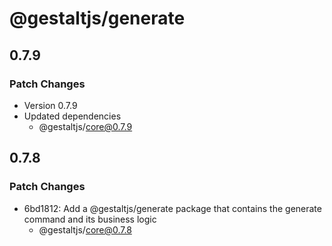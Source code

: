 # @gestaltjs/generate

## 0.7.9

### Patch Changes

- Version 0.7.9
- Updated dependencies
  - @gestaltjs/core@0.7.9

## 0.7.8

### Patch Changes

- 6bd1812: Add a @gestaltjs/generate package that contains the generate command and its business logic
  - @gestaltjs/core@0.7.8
